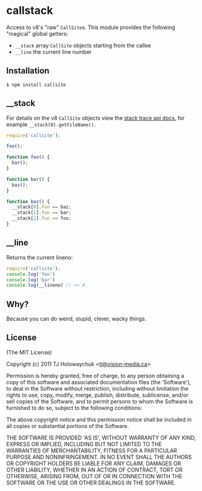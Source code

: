 
# callstack

  Access to v8's "raw" `CallSite`s. This module provides the following "magical" global getters:

  - `__stack` array `CallSite` objects starting from the callee
  - `__line` the current line number

## Installation

    $ npm install callsite

## __stack

 For details on the v8 `CallSite` objects view the [stack trace api docs](http://code.google.com/p/v8/wiki/JavaScriptStackTraceApi), for example `__stack[0].getFileName()`.

```js
require('callsite');

foo();

function foo() {
  bar();
}

function bar() {
  baz();
}

function baz() {
  __stack[0].fun == baz;
  __stack[1].fun == bar;
  __stack[2].fun == foo;
}
```

## __line

  Returns the current lineno:

```js
require('callsite');
console.log('foo')
console.log('bar')
console.log(__lineno) // => 4
```

## Why?

  Because you can do weird, stupid, clever, wacky things.

## License 

(The MIT License)

Copyright (c) 2011 TJ Holowaychuk &lt;tj@vision-media.ca&gt;

Permission is hereby granted, free of charge, to any person obtaining
a copy of this software and associated documentation files (the
'Software'), to deal in the Software without restriction, including
without limitation the rights to use, copy, modify, merge, publish,
distribute, sublicense, and/or sell copies of the Software, and to
permit persons to whom the Software is furnished to do so, subject to
the following conditions:

The above copyright notice and this permission notice shall be
included in all copies or substantial portions of the Software.

THE SOFTWARE IS PROVIDED 'AS IS', WITHOUT WARRANTY OF ANY KIND,
EXPRESS OR IMPLIED, INCLUDING BUT NOT LIMITED TO THE WARRANTIES OF
MERCHANTABILITY, FITNESS FOR A PARTICULAR PURPOSE AND NONINFRINGEMENT.
IN NO EVENT SHALL THE AUTHORS OR COPYRIGHT HOLDERS BE LIABLE FOR ANY
CLAIM, DAMAGES OR OTHER LIABILITY, WHETHER IN AN ACTION OF CONTRACT,
TORT OR OTHERWISE, ARISING FROM, OUT OF OR IN CONNECTION WITH THE
SOFTWARE OR THE USE OR OTHER DEALINGS IN THE SOFTWARE.